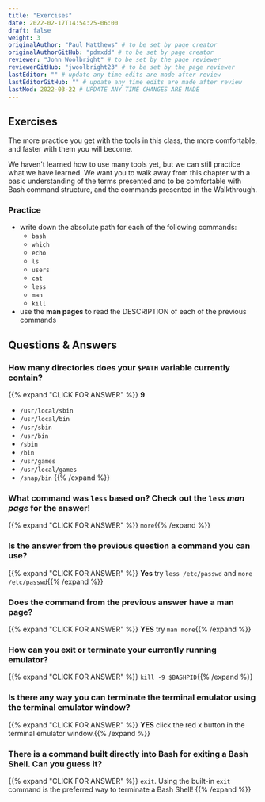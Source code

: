 ```yaml
---
title: "Exercises"
date: 2022-02-17T14:54:25-06:00
draft: false
weight: 3
originalAuthor: "Paul Matthews" # to be set by page creator
originalAuthorGitHub: "pdmxdd" # to be set by page creator
reviewer: "John Woolbright" # to be set by the page reviewer
reviewerGitHub: "jwoolbright23" # to be set by the page reviewer
lastEditor: "" # update any time edits are made after review
lastEditorGitHub: "" # update any time edits are made after review
lastMod: 2022-03-22 # UPDATE ANY TIME CHANGES ARE MADE
---
```


## Exercises

The more practice you get with the tools in this class, the more comfortable, and faster with them you will become.

We haven't learned how to use many tools yet, but we can still practice what we have learned. We want you to walk away from this chapter with a basic understanding of the terms presented and to be comfortable with Bash command structure, and the commands presented in the Walkthrough.

### Practice

- write down the absolute path for each of the following commands:
  - `bash`
  - `which`
  - `echo`
  - `ls`
  - `users`
  - `cat`
  - `less`
  - `man`
  - `kill`
- use the **man pages** to read the DESCRIPTION of each of the previous commands

## Questions & Answers

### How many directories does your `$PATH` variable currently contain?

{{% expand "CLICK FOR ANSWER" %}} 
**9**
- `/usr/local/sbin`
- `/usr/local/bin`
- `/usr/sbin`
- `/usr/bin`
- `/sbin`
- `/bin`
- `/usr/games`
- `/usr/local/games`
- `/snap/bin`
{{% /expand %}}

### What command was `less` based on? Check out the `less` *man page* for the answer!

{{% expand "CLICK FOR ANSWER" %}} `more`{{% /expand %}}

### Is the answer from the previous question a command you can use?

{{% expand "CLICK FOR ANSWER" %}} **Yes** try `less /etc/passwd` and `more /etc/passwd`{{% /expand %}}

### Does the command from the previous answer have a **man page**?

{{% expand "CLICK FOR ANSWER" %}} **YES** try `man more`{{% /expand %}}

### How can you exit or terminate your currently running emulator?

{{% expand "CLICK FOR ANSWER" %}} `kill -9 $BASHPID`{{% /expand %}}

### Is there any way you can terminate the terminal emulator using the terminal emulator window?

{{% expand "CLICK FOR ANSWER" %}} **YES** click the red x button in the terminal emulator window.{{% /expand %}}

### There is a command built directly into Bash for exiting a Bash Shell. Can you guess it?

{{% expand "CLICK FOR ANSWER" %}} 
`exit`. Using the built-in `exit` command is the preferred way to terminate a Bash Shell!
{{% /expand %}}
